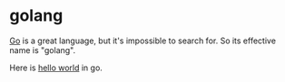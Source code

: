 # golang

[Go](https://go.dev/) is a great language, but it's impossible to search for. So its effective name is "golang".

Here is [hello world](https://go.dev/play/p/c--W5wcBKVi) in go.

